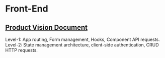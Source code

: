 # Front-End

## [Product Vision Document](https://www.notion.so/meds/Product-Vision-3bad180a0bc24c09b27d1b9c4f30c4ba)

Level-1: App routing, Form management, Hooks, Component API requests.
Level-2: State management architecture, client-side authentication, CRUD HTTP requests.
